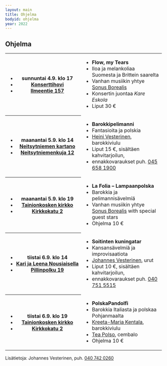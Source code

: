 ```yaml
---
layout: main
title: Ohjelma
bodyid: ohjelma
year: 2022
---
```

## Ohjelma

<table>
<tr><th><ul>
<li>sunnuntai&nbsp;4.9.&nbsp;klo&nbsp;17</li>
<li><a href="../tapahtumapaikat/">Konserttihovi</a></li>
<li><a href="http://maps.google.fi/?q=Ilmeentie+157,+Imatra">Ilmeentie 157</a></li>
</ul></th>

<td><ul>
<li><b>Flow, my Tears</b></li>
<li>Iloa ja melankoliaa Suomesta ja Brittein saarelta</li>
<li>Vanhan musiikin yhtye <a href="../esiintyjat/sonus-borealis/">Sonus&nbsp;Borealis</a></li>
<li>Konsertin juontaa <i>Kare Eskola</i></li>
<li>Liput 30 €</li>
</ul></td></tr>

<tr><th><ul>
<li>maanantai&nbsp;5.9.&nbsp;klo&nbsp;14</li>
<li><a href="../tapahtumapaikat/">Neitsytniemen kartano</a></li>
<li><a href="https://www.google.com/maps?q=Neitsytniemenkuja+12,+Imatra">Neitsytniemenkuja 12</a></li>
</ul></th>

<td><ul>
<li><b>Barokkipelimanni</b></li>
<li>Fantasioita ja polskia</li>
<li><a href="../esiintyjat/vesteriset/#heini">Heini Vesterinen</a>, barokkiviulu</li>
<li>Liput 15 €, sisältäen kahvitarjoilun,</li>
<li>ennakkovaraukset puh.
<a href="tel:+358456581900">045 658 1900</a></li>
</ul></td></tr>


<tr><th><ul>
<li>maanantai&nbsp;5.9.&nbsp;klo&nbsp;19</li>
<li><a href="../tapahtumapaikat/">Tainionkosken&nbsp;kirkko</a></li>
<li><a href="http://maps.google.com/?q=Kirkkokatu+2,+Imatra">Kirkkokatu 2</a></li>
</ul></th>

<td><ul>
<li><b>La Folia – Lampaanpolska</b></li>
<li>Barokkia ja pelimannisävelmiä</li>
<li>Vanhan musiikin yhtye <a href="../esiintyjat/sonus-borealis/">Sonus&nbsp;Borealis</a> with special guest stars</li>
<li>Ohjelma 10 €</li>
</ul></td></tr>


<tr><th><ul>
<li>tiistai&nbsp;6.9.&nbsp;klo&nbsp;14</li>
<li><a href="../tapahtumapaikat/">Kari&nbsp;ja&nbsp;Leena&nbsp;Nousiaisella</a></li>
<li><a href="http://maps.google.fi/?q=Pillinpolku+19,+Imatra">
Pillinpolku 19</a></li>
</ul></th>

<td><ul>
<li><b>Soitinten kuningatar</b></li>
<li>Kansansävelmiä ja improvisaatiota</li>
<li><a href="../esiintyjat/vesteriset/">Johannes Vesterinen</a>, urut</li>
<li>Liput 10 €, sisältäen kahvitarjoilun, </li>
<li>ennakkovaraukset puh. <a href="tel:+358407515515">040 751 5515</a></li>
</ul></td></tr>

<tr><th><ul>
<li>tiistai&nbsp;6.9.&nbsp;klo&nbsp;19</li>
<li><a href="../tapahtumapaikat/">Tainionkosken&nbsp;kirkko</a></li>
<li><a href="http://maps.google.com/?q=Kirkkokatu+2,+Imatra">Kirkkokatu 2</a></li>
</ul></th>

<td><ul>
<li><b>PolskaPandolfi</b></li>
<li>Barokkia Italiasta ja polskaa Pohjanmaalta</li>
<li><a href="../esiintyjat/polso-kentala/">Kreeta-Maria Kentala</a>, barokkiviulu</li>
<li><a href="../esiintyjat/polso-kentala/">Tea Polso</a>, cembalo</li>
<li>Ohjelma 10 €</li>
</ul>
</td></tr></table>

<p>Lisätietoja: Johannes Vesterinen, puh.
<a href="tel:+358407420260">040 742 0260</a></p>
